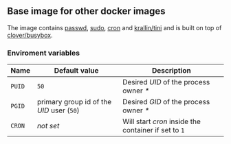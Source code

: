 ## Base image for other docker images

The image contains [passwd](https://packages.ubuntu.com/focal/passwd), [sudo](https://packages.ubuntu.com/focal/sudo),
 [cron](https://packages.ubuntu.com/focal/cron) and [krallin/tini](https://github.com/krallin/tini) and is built on top
 of [clover/busybox](https://hub.docker.com/r/clover/busybox/).

### Enviroment variables
| Name | Default value | Description |
|---|---|---|
| `PUID` | `50` | Desired _UID_ of the process owner _*_ |
| `PGID` | primary group id of the _UID_ user (`50`) | Desired _GID_ of the process owner _*_ |
| `CRON` | _not set_ | Will start _cron_ inside the container if set to `1` |
